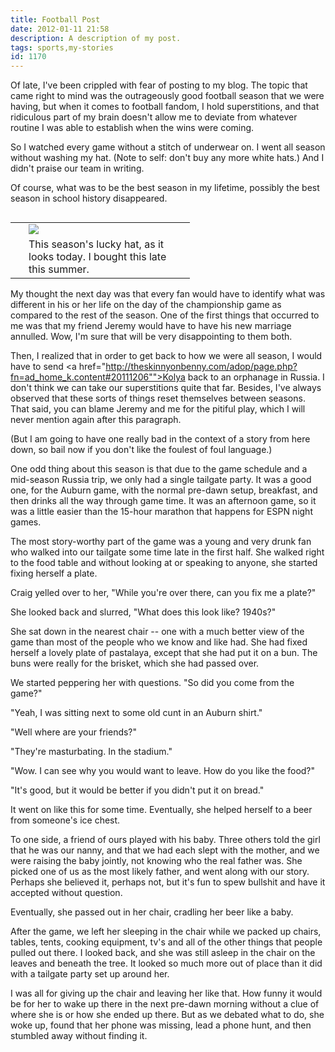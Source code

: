 ```yaml
---
title: Football Post
date: 2012-01-11 21:58
description: A description of my post.
tags: sports,my-stories
id: 1170
---
```

Of late, I've been crippled with fear of posting to my blog.  The topic that came right to mind was the outrageously good football season that we were having, but when it comes to football fandom, I hold superstitions, and that ridiculous part of my brain doesn't allow me to deviate from whatever routine I was able to establish when the wins were coming.

So I watched every game without a stitch of underwear on.  I went all season without washing my hat. (Note to self:  don't buy any more white hats.)  And I didn't praise our team in writing.

Of course, what was to be the best season in my lifetime, possibly the best season in school history disappeared.  

<table cellpadding="2" align="right"><tr><td width="5" rowspan="2"><spacer type="block" width="5" height="1"></td><td width="250" ><img src="/img/hat2011.jpg"></td></tr><tr><td class="caption" width="250">This season's lucky hat, as it looks today.  I bought this late this summer.</td></tr></table>

My thought the next day was that every fan would have to identify what was different in his or her life on the day of the championship game as compared to the rest of the season.  One of the first things that occurred to me was that my friend Jeremy would have to have his new marriage annulled.  Wow, I'm sure that will be very disappointing to them both.

Then, I realized that in order to get back to how we were all season, I would have to send <a href="http://theskinnyonbenny.com/adop/page.php?fn=ad_home_k.content#20111206"">Kolya</a> back to an orphanage in Russia.  I don't think we can take our superstitions quite that far.  Besides, I've always observed that these sorts of things reset themselves between seasons.  That said, you can blame Jeremy and me for the pitiful play, which I will never mention again after this paragraph.

(But I am going to have one really bad in the context of a story from here down, so bail now if you don't like the foulest of foul language.)

One odd thing about this season is that due to the game schedule and a mid-season Russia trip, we only had a single tailgate party.  It was a good one, for the Auburn game, with the normal pre-dawn setup, breakfast, and then drinks all the way through game time.  It was an afternoon game, so it was a little easier than the 15-hour marathon that happens for ESPN night games.

The most story-worthy part of the game was a young and very drunk fan who walked into our tailgate some time late in the first half.  She walked right to the food table and without looking at or speaking to anyone, she started fixing herself a plate.

Craig yelled over to her, "While you're over there, can you fix me a plate?"

She looked back and slurred, "What does this look like?  1940s?"

She sat down in the nearest chair -- one with a much better view of the game than most of the people who we know and like had.  She had fixed herself a lovely plate of pastalaya, except that she had put it on a bun.  The buns were really for the brisket, which she had passed over.

We started peppering her with questions.  "So did you come from the game?"

"Yeah, I was sitting next to some old cunt in an Auburn shirt."

"Well where are your friends?"

<!--<table cellpadding="2" align="right"><tr><td width="5" rowspan="2"><spacer type="block" width="5" height="1"></td><td width="250" ><img src="/img/passedout.jpg"></td></tr><tr><td class="caption" width="250">Does anyone recognize this girl?</td></tr></table>-->

"They're masturbating.  In the stadium."

"Wow.  I can see why you would want to leave.  How do you like the food?"

"It's good, but it would be better if you didn't put it on bread."

It went on like this for some time.  Eventually, she helped herself to a beer from someone's ice chest.

To one side, a friend of ours played with his baby.  Three others told the girl that he was our nanny, and that we had each slept with the mother, and we were raising the baby jointly, not knowing who the real father was.  She picked one of us as the most likely father, and went along with our story.  Perhaps she believed it, perhaps not, but it's fun  to spew bullshit and have it accepted without question.

Eventually, she passed out in her chair, cradling her beer like a baby.

After the game, we left her sleeping in the chair while we packed up chairs, tables, tents, cooking equipment, tv's and all of the other things that people pulled out there.  I looked back, and she was still asleep in the chair on the leaves and beneath the tree.  It looked so much more out of place than it did with a tailgate party set up around her.

I was all for giving up the chair and leaving her like that.  How funny it would be for her to wake up there in the next pre-dawn morning without a clue of where she is or how she ended up there.  But as we debated what to do, she woke up, found that her phone was missing, lead a phone hunt, and then stumbled away without finding it.  